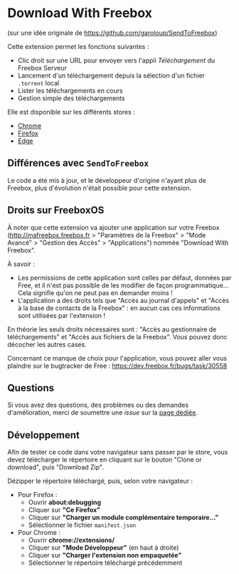 # Download With Freebox

(sur une idée originale de https://github.com/garoloup/SendToFreebox)

Cette extension permet les fonctions suivantes :

  - Clic droit sur une URL pour envoyer vers l'appli _Téléchargement_ du Freebox Serveur  
  - Lancement d'un téléchargement depuis la sélection d'un fichier `.torrent` local  
  - Lister les téléchargements en cours   
  - Gestion simple des téléchargements  
  
Elle est disponible sur les différents stores :
  - [Chrome](https://chromewebstore.google.com/detail/download-via-freebox/djcfifcdpfhpmcpacfopjhpklagkhdmj)
  - [Firefox](https://addons.mozilla.org/fr/firefox/addon/download-via-freebox/)
  - [Edge](https://microsoftedge.microsoft.com/addons/detail/idnoklafjghdpkemejcjhchmkkphbkea)
  
## Différences avec `SendToFreebox`

Le code a été mis à jour, et le développeur d'origine n'ayant plus de Freebox, plus d'évolution n'était possible pour cette extension.

## Droits sur FreeboxOS

À noter que cette extension va ajouter une application sur votre Freebox (http://mafreebox.freebox.fr > "Paramètres de la Freebox" > "Mode Avancé" > "Gestion des Accès" > "Applications") nommée "Download With Freebox".

À savoir :

  - Les permissions de cette application sont celles par défaut, données par Free, et il n'est pas possible de les modifier de façon programmatique… Cela signifie qu'on ne peut pas en demander moins !
  - L'application a des droits tels que "Accès au journal d'appels" et "Accès à la base de contacts de la Freebox" : en aucun cas ces informations sont utilisées par l'extension !

En théorie les seuls droits nécessaires sont : "Accès au gestionnaire de téléchargements" et "Accès aux fichiers de la Freebox". Vous pouvez donc décocher les autres cases.

Concernant ce manque de choix pour l'application, vous pouvez aller vous plaindre sur le bugtracker de Free : https://dev.freebox.fr/bugs/task/30558

## Questions

Si vous avez des questions, des problèmes ou des demandes d'amélioration, merci de soumettre une _issue_ sur la [page dédiée](https://github.com/Aymkdn/download-with-freebox/issues).

## Développement

Afin de tester ce code dans votre navigateur sans passer par le store, vous devez télécharger le répertoire en cliquant sur le bouton "Clone or download", puis "Download Zip".

Dézipper le répertoire téléchargé, puis, selon votre navigateur :
  - Pour Firefox :
    - Ouvrir **about:debugging**
    - Cliquer sur **"Ce Firefox"**
    - Cliquer sur **"Charger un module complémentaire temporaire…"**
    - Sélectionner le fichier `manifest.json`
  - Pour Chrome :
    - Ouvrir **chrome://extensions/**
    - Cliquer sur **"Mode Développeur"** (en haut à droite)
    - Cliquer sur **"Charger l'extension non empaquetée"**
    - Sélectionner le répertoire téléchargé précédemment
